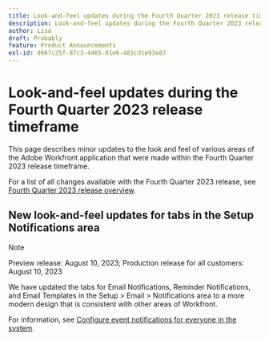 ```yaml
---
title: Look-and-feel updates during the Fourth Quarter 2023 release time frame
description: Look-and-feel updates during the Fourth Quarter 2023 release time frame
author: Lisa
draft: Probably
feature: Product Announcements
exl-id: d667c25f-87c3-4465-81e6-481cd1e93e87
---
```

# Look-and-feel updates during the Fourth Quarter 2023 release timeframe

This page describes minor updates to the look and feel of various areas of the Adobe Workfront application that were made within the Fourth Quarter 2023 release timeframe.

For a list of all changes available with the Fourth Quarter 2023 release, see [Fourth Quarter 2023 release overview](/help/quicksilver/product-announcements/product-releases/23-q4-release-activity/23-q4-release-overview.md).

## New look-and-feel updates for tabs in the Setup Notifications area

>[!NOTE]
>
>Preview release: August 10, 2023; Production release for all customers: August 10, 2023

We have updated the tabs for Email Notifications, Reminder Notifications, and Email Templates in the Setup > Email > Notifications area to a more modern design that is consistent with other areas of Workfront.

For information, see [Configure event notifications for everyone in the system](/help/quicksilver/administration-and-setup/manage-workfront/emails/configure-event-notifications-for-everyone-in-the-system.md).
